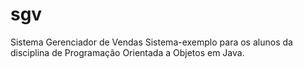 # sgv
Sistema Gerenciador de Vendas
Sistema-exemplo para os alunos da disciplina de Programação Orientada a Objetos em Java.

